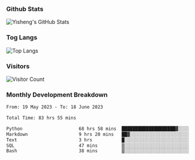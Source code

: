### Github Stats
![Yisheng's GitHub Stats](https://github-readme-stats-9qabuvhk1-gongyisheng.vercel.app/api?username=gongyisheng&count_private=true&show_icons=true)
### Tog Langs
![Top Langs](https://github-readme-stats-9qabuvhk1-gongyisheng.vercel.app/api/top-langs/?username=gongyisheng&layout=compact)
### Visitors
![Visitor Count](https://profile-counter.glitch.me/gongyisheng/count.svg)
### Monthly Development Breakdown
<!--START_SECTION:waka-->

```txt
From: 19 May 2023 - To: 18 June 2023

Total Time: 83 hrs 55 mins

Python                     68 hrs 58 mins  ████████████████████▓░░░░   82.18 %
Markdown                   9 hrs 20 mins   ██▓░░░░░░░░░░░░░░░░░░░░░░   11.12 %
Text                       3 hrs           █░░░░░░░░░░░░░░░░░░░░░░░░   03.59 %
SQL                        47 mins         ▒░░░░░░░░░░░░░░░░░░░░░░░░   00.93 %
Bash                       38 mins         ▒░░░░░░░░░░░░░░░░░░░░░░░░   00.76 %
```

<!--END_SECTION:waka-->
